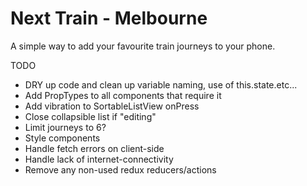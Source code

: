 # Next Train - Melbourne
A simple way to add your favourite train journeys to your phone. 

TODO
- DRY up code and clean up variable naming, use of this.state.etc...
- Add PropTypes to all components that require it
- Add vibration to SortableListView onPress
- Close collapsible list if "editing"
- Limit journeys to 6?
- Style components
- Handle fetch errors on client-side
- Handle lack of internet-connectivity
- Remove any non-used redux reducers/actions